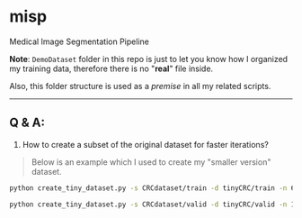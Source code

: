 # misp
Medical Image Segmentation Pipeline

**Note**: `DemoDataset` folder in this repo is just to let you know how I organized my training data, therefore there is no "**real**" file inside.  

Also, this folder structure is used as a *premise* in all my related scripts.

---

## Q & A:
1. How to create a subset of the original dataset for faster iterations?  
> Below is an example which I used to create my "smaller version" dataset.
```bash
python create_tiny_dataset.py -s CRCdataset/train -d tinyCRC/train -n 600

python create_tiny_dataset.py -s CRCdataset/valid -d tinyCRC/valid -n 100
```
